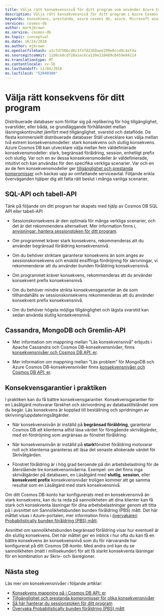 ```yaml
---
title: Välja rätt konsekvensnivå för ditt program som använder Azure Cosmos DB
description: Välja rätt konsekvensnivå för ditt program i Azure Cosmos DB.
keywords: konsekvens, prestanda, azure cosmos db, azure, Microsoft azure
services: cosmos-db
author: markjbrown
ms.service: cosmos-db
ms.topic: conceptual
ms.date: 10/24/2018
ms.author: mjbrown
ms.openlocfilehash: a1c7d750bcd0c3f37d2269aee299e0ccd8c4ef4a
ms.sourcegitcommit: 11d8ce8cd720a1ec6ca130e118489c6459e04114
ms.translationtype: MT
ms.contentlocale: sv-SE
ms.lasthandoff: 12/04/2018
ms.locfileid: "52849300"
---
```

# <a name="choose-the-right-consistency-level-for-your-application"></a>Välja rätt konsekvens för ditt program

Distribuerade databaser som förlitar sig på replikering för hög tillgänglighet, svarstider, eller båda, se grundläggande förhållandet mellan läsningskontinuitet jämfört med tillgänglighet, svarstid och dataflöde. De flesta kommersiellt distribuerade databaser Ställ utvecklare kan välja mellan två extrem konsekvensmodeller: stark konsekvens och slutlig konsekvens. Azure Cosmos DB kan utvecklare välja mellan fem väldefinierade konsekvensmodeller: stark, begränsad föråldring, session, enhetligt prefix och slutlig. Var och en av dessa konsekvensmodeller är väldefinierade, intuitivt och kan användas för den specifika verkliga scenarier. Var och en av de fem konsekvensmodeller ger [tillgänglighet och prestanda kompromisser](consistency-levels-tradeoffs.md) och backas upp av omfattande serviceavtal. Följande enkla överväganden hjälper dig att fatta rätt beslut i många vanliga scenarier.

## <a name="sql-api-and-table-api"></a>SQL-API och tabell-API

Tänk på följande om ditt program har skapats med hjälp av Cosmos DB SQL API eller tabell-API

- Sessionskonsekvens är den optimala för många verkliga scenarier, och det är det rekommendera alternativet. Mer information finns i, [anvisningar: hantera sessionstoken för ditt program](how-to-manage-consistency.md#utilize-session-tokens).

- Om programmet kräver stark konsekvens, rekommenderas att du använder begränsad föråldring konsekvensnivå.

- Om du behöver striktare garanterar konsekvens än som anges av sessionskonsekvens och enskild ensiffriga fördröjning för skrivningar, vi rekommenderar att du använder bunden föråldring konsekvensnivå.  

- Om programmet kräver konsekvens, rekommenderas att du använder konsekvent prefix konsekvensnivå.

- Om du behöver mindre strikta konsekvensgarantier än de som tillhandahålls av sessionskonsekvens rekommenderas att du använder konsekvent prefix konsekvensnivå.

- Om du behöver högsta möjliga tillgänglighet och lägsta svarstid kan sedan använda slutlig konsekvensnivå.

## <a name="cassandra-mongodb-and-gremlin-api"></a>Cassandra, MongoDB och Gremlin-API

- Mer information om mappning mellan ”Läs konsekvensnivå” erbjuds i Apache Cassandra och Cosmos DB-konsekvensnivåer, finns [konsekvensnivåer och Cosmos DB API: er](consistency-levels-across-apis.md#cassandra-mapping).

- Mer information om mappning mellan ”Läs problem” för MongoDB och Azure Cosmos DB-konsekvensnivåer finns [konsekvensnivåer och Cosmos DB API: er](consistency-levels-across-apis.md#mongo-mapping).

## <a name="consistency-guarantees-in-practice"></a>Konsekvensgarantier i praktiken

I praktiken kan du få bättre konsekvensgarantier. Konsekvensgarantier för en Läsåtgärd motsvarar färskhet och skrivordning av databastillståndet som du begär. Läs konsekvens är kopplad till beställning och spridningen av skrivning/uppdateringsåtgärder.  

* När konsekvensnivån är inställd på **begränsad föråldring**, garanterar Cosmos DB att klienterna alltid läsa värdet för föregående skrivåtgärder, med en fördröjning som avgränsas av fönstret föråldring.

* När konsekvensnivån är inställd på **stark**fönstret föråldring motsvarar noll och klienterna garanteras att läsa det senaste allokerade värdet för Skrivåtgärden.

* Fönstret föråldring är i hög grad beroende på din arbetsbelastning för de återstående tre konsekvensnivåerna. Exempel: om det finns inga skrivåtgärder på databasen, en Läsåtgärd med **slutlig**, **session**, eller **konsekvent prefix** konsekvensnivåer troligen kommer att ge samma resultat som en Läsåtgärd med stark konsekvensnivå.

Om ditt Cosmos DB-konto har konfigurerats med en konsekvensnivå än stark konsekvens, kan du ta reda på sannolikheten att dina klienter kan få stark och konsekventa läsningar för dina arbetsbelastningar genom att titta på i avsnittet om Sannolikhetsbunden bunden föråldring (PBS) mått. Det här måttet visas i Azure-portalen, mer information finns i [övervakaren Probabilistically bunden föråldring (PBS) mått](how-to-manage-consistency.md#monitor-probabilistically-bounded-staleness-pbs-metric).

Avsnittet om sannolikhetsbunden begränsad föråldring visar hur eventuell är din slutlig konsekvens. Det här måttet ger en inblick i hur ofta du kan få en bättre konsekvens än konsekvensnivå som du för närvarande har konfigurerat på ditt Cosmos DB-konto. Med andra ord kan du se sannolikheten (mätt i millisekunder) för att få starkt konsekventa läsningar för en kombination av Skriv- och läsregioner.

## <a name="next-steps"></a>Nästa steg

Läs mer om konsekvensnivåer i följande artiklar:

* [Konsekvens mappning på i Cosmos DB API: er](consistency-levels-across-apis.md)
* [Tillgänglighet och prestanda kompromisser för olika konsekvensnivåer](consistency-levels-tradeoffs.md)
* [Så här hanterar du sessionstoken för ditt program](how-to-manage-consistency.md#utilize-session-tokens)
* [Övervaka Probabilistically bunden föråldring (PBS) mått](how-to-manage-consistency.md#monitor-probabilistically-bounded-staleness-pbs-metric)
